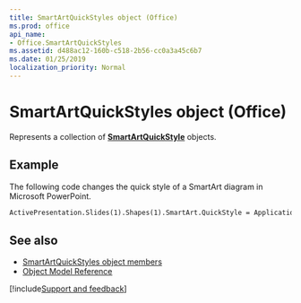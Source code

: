 ```yaml
---
title: SmartArtQuickStyles object (Office)
ms.prod: office
api_name:
- Office.SmartArtQuickStyles
ms.assetid: d488ac12-160b-c518-2b56-cc0a3a45c6b7
ms.date: 01/25/2019
localization_priority: Normal
---
```



# SmartArtQuickStyles object (Office)

Represents a collection of **[SmartArtQuickStyle](Office.SmartArtQuickStyle.md)** objects.


## Example

The following code changes the quick style of a SmartArt diagram in Microsoft PowerPoint.


```vb
ActivePresentation.Slides(1).Shapes(1).SmartArt.QuickStyle = Application.SmartArtQuickStyles(i)
```


## See also

- [SmartArtQuickStyles object members](overview/Library-Reference/smartartquickstyles-members-office.md)
- [Object Model Reference](overview/Library-Reference/reference-object-library-reference-for-office.md)


[!include[Support and feedback](~/includes/feedback-boilerplate.md)]